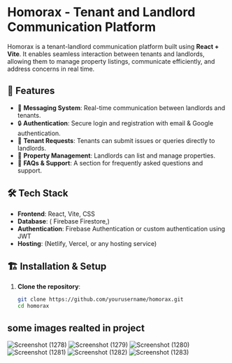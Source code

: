# Homorax - Tenant and Landlord Communication Platform

Homorax is a tenant-landlord communication platform built using **React + Vite**. It enables seamless interaction between tenants and landlords, allowing them to manage property listings, communicate efficiently, and address concerns in real time.

## 🚀 Features
- 💬 **Messaging System**: Real-time communication between landlords and tenants.
- 🔒 **Authentication**: Secure login and registration with email & Google authentication.
- 📑 **Tenant Requests**: Tenants can submit issues or queries directly to landlords.
- 📌 **Property Management**: Landlords can list and manage properties.
- 📜 **FAQs & Support**: A section for frequently asked questions and support.

## 🛠️ Tech Stack
- **Frontend**: React, Vite, CSS
- **Database**: ( Firebase Firestore,)
- **Authentication**: Firebase Authentication or custom authentication using JWT
- **Hosting**: (Netlify, Vercel, or any hosting service)

## 🏗️ Installation & Setup
1. **Clone the repository**:
   ```sh
   git clone https://github.com/yourusername/homorax.git
   cd homorax
## some images realted in project
![Screenshot (1278)](https://github.com/user-attachments/assets/e9e4cb0c-d3c6-4617-8539-791b153ada24)
![Screenshot (1279)](https://github.com/user-attachments/assets/82860371-d803-40fc-b113-ad68a04f6379)
![Screenshot (1280)](https://github.com/user-attachments/assets/f18dc7f3-1285-4b78-8b75-f1414c1a73d7)
![Screenshot (1281)](https://github.com/user-attachments/assets/1434faa7-6fcd-462b-a8ea-337d342818f1)
![Screenshot (1282)](https://github.com/user-attachments/assets/8bc28f89-a8cf-4e95-a2f2-3522ad2d7313)
![Screenshot (1283)](https://github.com/user-attachments/assets/869b4c5c-dc63-4c5b-81c2-8fefeeadf08b)
